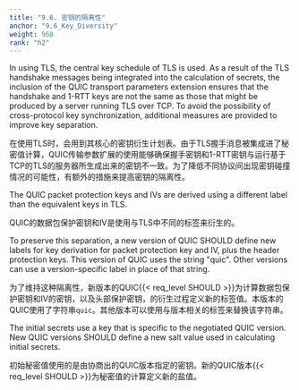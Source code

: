 ```yaml
---
title: "9.6. 密钥的隔离性"
anchor: "9.6_Key_Diversity"
weight: 960
rank: "h2"
---
```


In using TLS, the central key schedule of TLS is used. As a result of the TLS handshake messages being integrated into the calculation of secrets, the inclusion of the QUIC transport parameters extension ensures that the handshake and 1-RTT keys are not the same as those that might be produced by a server running TLS over TCP. To avoid the possibility of cross-protocol key synchronization, additional measures are provided to improve key separation.

在使用TLS时，会用到其核心的密钥衍生计划表。由于TLS握手消息被集成进了秘密值计算，QUIC传输参数扩展的使用能够确保握手密钥和1-RTT密钥与运行基于TCP的TLS的服务器所生成出来的密钥不一致。为了降低不同协议间出现密钥碰撞情况的可能性，有额外的措施来提高密钥的隔离性。

The QUIC packet protection keys and IVs are derived using a different label than the equivalent keys in TLS.

QUIC的数据包保护密钥和IV是使用与TLS中不同的标签来衍生的。

To preserve this separation, a new version of QUIC SHOULD define new labels for key derivation for packet protection key and IV, plus the header protection keys. This version of QUIC uses the string "quic". Other versions can use a version-specific label in place of that string.

为了维持这种隔离性，新版本的QUIC{{< req_level SHOULD >}}为计算数据包保护密钥和IV的密钥，以及头部保护密钥，的衍生过程定义新的标签值。本版本的QUIC使用了字符串`quic`。其他版本可以使用与版本相关的标签来替换该字符串。

The initial secrets use a key that is specific to the negotiated QUIC version. New QUIC versions SHOULD define a new salt value used in calculating initial secrets.

初始秘密值使用的是由协商出的QUIC版本指定的密钥。新的QUIC版本{{< req_level SHOULD >}}为秘密值的计算定义新的盐值。

